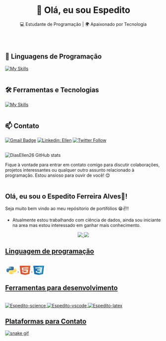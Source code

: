 <h1 align="center">👋 Olá, eu sou Espedito </h1>

<p align="center">
  💻 Estudante de Programação | 🌍 Apaixonado por Tecnologia
</p><br><br>


## 🚀 Linguagens de Programação
[![My Skills](https://skillicons.dev/icons?i=java,python,javascript,c,php)](https://skillicons.dev)<br><br>

## 🛠️ Ferramentas e Tecnologias
[![My Skills](https://skillicons.dev/icons?i=vscode,eclipse,mysql,bootstrap,git,github)](https://skillicons.dev)<br><br>

## 📫 Contato

[![Gmail Badge](https://img.shields.io/badge/-{SeuEmail}-006bed?style=flat-square&logo=Gmail&logoColor=white&link=mailto:{SeuEmail})](mailto:{SeuEmail})
[![Linkedin: Ellen](https://img.shields.io/badge/-ellendias-blue?style=flat-square&logo=Linkedin&logoColor=white&link=https://www.linkedin.com/in/devellenias/)](https://www.linkedin.com/in/devellendias/)
[![Twitter Follow](https://img.shields.io/twitter/follow/SeuUsuario?style=social)]({Link}) <br><br>


![DiasEllen26 GitHub stats](https://github-readme-stats.vercel.app/api?username=DiasEllen26&show_icons=true&theme=radical)

Fique à vontade para entrar em contato comigo para discutir colaborações, projetos interessantes ou qualquer outro assunto relacionado à programação. Estou ansioso para ouvir de você! 😊 <br><br>



## Olá, eu sou o Espedito Ferreira Alves🙂!
Seja muito bem vindo ao meu repósitorio de portifólios 😁✌️!!

- Atualmente estou trabalhando com ciência de dados, ainda sou iniciante na area mas estou interessado em ganhar mais conhecimento.

<div align="center">
  <a href="https://github.com/espeditoalves">
  <img height="180em" src="https://github-readme-stats.vercel.app/api?username=espeditoalves&show_icons=true&theme=dracula&include_all_commits=true&count_private=true"/>
  <img height="180em" src="https://github-readme-stats.vercel.app/api/top-langs/?username=espeditoalves&layout=compact&langs_count=7&theme=dracula"/>
</div>
  
## Linguagem de programação
  
<div style="display: inline_block"><br>
  <img align="center" alt="Espedito-Python" height="30" width="40" src="https://raw.githubusercontent.com/devicons/devicon/master/icons/python/python-original.svg">
  <img align="center" alt="Espedito-HTML" height="30" width="40" src="https://raw.githubusercontent.com/devicons/devicon/master/icons/html5/html5-original.svg">
  <img align="center" alt="Espedito-CSS" height="30" width="40" src="https://raw.githubusercontent.com/devicons/devicon/master/icons/css3/css3-original.svg">

## Ferramentas para desenvolvimento
  
</div>
<div style="display: inline_block"><br>
  <img align="center" alt="Espedito-science" height="20" src="http://ForTheBadge.com/images/badges/built-with-science.svg">
  <img align="center" alt="Espedito-vscode" height="20" src="https://img.shields.io/badge/Made%20for-VSCode-1f425f.svg">
  <img align="center" alt="Espedito-latex" height="20" src="https://img.shields.io/badge/Made%20with-LaTeX-1f425f.svg">
  
</div>
  
  
## Plataformas para Contato

![snake gif](https://github.com/espeditoalves/espeditoalves/blob/output/github-contribution-grid-snake.svg)
